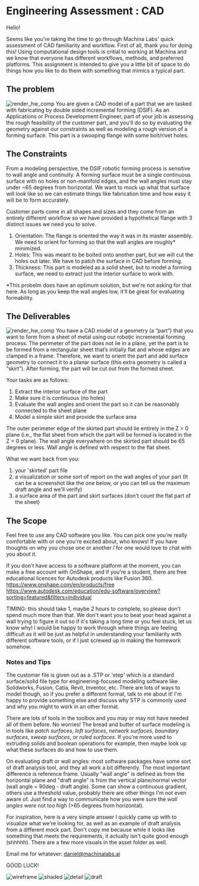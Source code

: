 # Engineering Assessment : CAD

Hello!

Seems like you're taking the time to go through Machina Labs' quick assessment of CAD familiarity and workflow. First of all, thank you for doing this! Using computational design tools is critial to working at Machina and we know that everyone has different workflows, methods, and preferred platforms. This assignment is intended to give you a little bit of space to do things how you like to do them with something that mimics a typical part.

## The problem
![render_hw_comp](asset/render_hw_comp2.png)
You are given a CAD model of a part that we are tasked with fabricating by double sided incremental forming (DSIF). As an Applications or Process Development Engineer, part of your job is assessing the rough feasibility of the customer part, and you'll do so by evaluating the geometry against our constraints as well as modeling a rough version of a forming surface. This part is a swooping flange with some bolt/rivet holes. 

## The Constraints
From a modeling perspective, the DSIF robotic forming process is sensitive to wall angle and continuity. A forming surface must be a single continuous surface with no holes or non-manifold edges, and the wall angles must stay under ~65 degrees from horizontal. We want to mock up what that surface will look like so we can estimate things like fabrication time and how easy it will be to form accurately.

Customer parts come in all shapes and sizes and they come from an entirely different workflow so we have provided a hypothetical flange with 3 distinct issues we need you to solve.

1.	Orientation:	The flange is oriented the way it was in its master assembly. We need to orient for forming so that the wall angles are roughly* minimized.
2.	Holes:			This was meant to be bolted onto another part, but we will cut the holes out later. We have to patch the surface in CAD before forming.
3.	Thickness:		This part is modeled as a solid sheet, but to model a forming surface, we need to extract just the interior surface to work with.

*This probelm does have an optimum solution, but we're not asking for that here. As long as you keep the wall angles low, it'll be great for evaluating formability.

## The Deliverables
![render_hw_comp](asset/render_hw_comp.png)
You have a CAD model of a geometry (a “part”) that you want to form from a sheet of metal using our robotic incremental forming process. The perimeter of the part does not lie in a plane, yet the part is to be formed from a rectangular sheet that’s initially flat and whose edges are clamped in a frame. Therefore, we want to orient the part and add surface geometry to connect it to a planar surface (this extra geometry is called a “skirt”). After forming, the part will be cut out from the formed sheet.

Your tasks are as follows:

1.	Extract the interior surface of the part
2.	Make sure it is continuous (no holes)
3.	Evaluate the wall angles and orient the part so it can be reasonably connected to the sheet plane
4. 	Model a simple skirt and provide the surface area
	
The outer perimeter edge of the skirted part should lie entirely in the Z = 0 plane (i.e., the flat sheet from which the part will be formed is located in the Z = 0 plane). The wall angle everywhere on the skirted part should be 65 degrees or less. Wall angle is defined with respect to the flat sheet.

What we want back from you:
	
1. your 'skirted' part file
2. a visualization or some sort of report on the wall angles of your part (It can be a screenshot like the one below, or you can tell us the maximum draft angle and we'll verify)
3. a surface area of the part and skirt surfaces (don't count the flat part of the sheet)

## The Scope

Feel free to use any CAD software you like. You can pick one you're really comfortable with or one you're excited about, who knows! If you have thoughts on why you chose one or another *I* for one would love to chat with you about it.

If you don't have access to a software platform at the moment, you can make a free account with OnShape, and if you're a student, there are free educational licences for Autodesk products like Fusion 360.
	https://www.onshape.com/en/products/free
	\
	https://www.autodesk.com/education/edu-software/overview?sorting=featured&filters=individual


TIMING: this should take 1, maybe 2 hours to complete, so please don't spend much more than that. We don't want you to beat your head against a wall trying to figure it out so if it's taking a long time or you feel stuck, let us know why! I would be happy to work through where things are feeling difficult as it will be just as helpful in understanding your familiarity with different software tools, or if I just screwed up in making the homework somehow.

### **Notes and Tips**

The customer file is given out as a .STP or 'step' which is a standard surface/solid file type for engineering-focused modeling software like Solidworks, Fusion, Catia, Revit, Inventor, etc. There are lots of ways to model though, so if you prefer a different format, talk to me about it! I'm happy to provide something else and discuss why STP is commonly used and why you might to work in an other format.

There are lots of tools in the toolbox and you may or may not have needed all of them before. No worries! The bread and butter of surface modeling is in tools like *patch surfaces*, *loft surfaces*, *network surfaces*, *boundary surfaces*, *sweep surfaces*, or *ruled surfaces*. If you're more used to extruding solids and boolean operations for example, then maybe look up what these surfaces do and how to use them.

On evaluating draft or wall angles: most software packages have some sort of draft analysis tool, and they all work a bit differently. The most important difference is reference frame. Usually "wall angle" is defined as from the horizontal plane and "draft angle" is from the vertical plane/normal vector (wall angle = 90deg - draft angle). Some can show a continuous gradient, others use a threshold value, probably there are other things I'm not even aware of. Just find a way to communicate how you were sure the *wall angles* were not too high (>65 degrees from horizontal).

For inspiration, here is a very simple answer I quickly came up with to visualize what we're looking for, as well as an example of draft analysis from a different mock part. Don't copy me because while it looks like something that meets the requirements, it actually isn't quite good enough (shhhhh). There are a few more visuals in the asset folder as well.

Email me for whatever: daniel@machinalabs.ai

GOOD LUCK!

![wireframe](asset/app_eng_wireframe.png)
![shaded](asset/app_eng_hw.png)
![detail](asset/app_eng_hw_detail.png)
![draft](asset/app_eng_hw_draft.png)